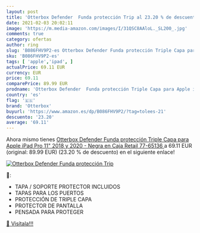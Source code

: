 ```yaml
---
layout: post
title: 'Otterbox Defender  Funda protección Trip al 23.20 % de descuento'
date: 2021-02-03 20:02:11
image: 'https://m.media-amazon.com/images/I/31QSC8AAloL._SL200_.jpg'
comments: true
category: ofertas
author: ring
slug: 'B086FHV9P2-es Otterbox Defender Funda protección Triple Capa para Apple...'
sku: 'B086FHV9P2-es'
tags: [ 'apple','ipad', ]
actualPrice: 69.11 EUR
currency: EUR
price: 69.11
comparePrice: 89.99 EUR
prodname: 'Otterbox Defender  Funda protección Triple Capa para Apple iPad Pro 11"  2018 y 2020  - Negra  en Caja Retail  77-65136 '
country: 'es'
flag: '🇪🇸'
brand: 'Otterbox'
buyurl: 'https://www.amazon.es/dp/B086FHV9P2/?tag=tolees-21'
descuento: '23.20'
average: '69.11'
---
```


Ahora mismo tienes [Otterbox Defender  Funda protección Triple Capa para Apple iPad Pro 11"  2018 y 2020  - Negra  en Caja Retail  77-65136 ](https://www.amazon.es/dp/B086FHV9P2/?tag=tolees-21) a 69.11 EUR (original: 89.99 EUR) (23.20 %  de descuento) en el siguiente enlace!

[![Otterbox Defender  Funda protección Trip](https://m.media-amazon.com/images/I/31QSC8AAloL._SL200_.jpg)](https://www.amazon.es/dp/B086FHV9P2/?tag=tolees-21)

🔎:

- TAPA / SOPORTE PROTECTOR INCLUIDOS
- TAPAS PARA LOS PUERTOS
- PROTECCIÓN DE TRIPLE CAPA
- PROTECTOR DE PANTALLA
- PENSADA PARA PROTEGER

[🛒 Visítala!!!](https://www.amazon.es/dp/B086FHV9P2/?tag=tolees-21)
